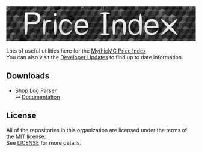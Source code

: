 <a href="https://xnserver.xyz">
  <img src="https://github.com/Price-Index/.github/blob/main/assets/banner.png" alt="drawing" style="max-width: 100%; height: auto;">
</a>

Lots of useful utilities here for the [MythicMC Price Index](https://xnserver.xyz) \
You can also visit the [Developer Updates](https://github.com/Price-Index/.github/blob/main/profile/UPDATES.md) to find up to date information.

## Downloads
- [Shop Log Parser](https://github.com/Price-Index/Shop-Log-Parser/releases) \
  ↳ [Documentation](https://github.com/Price-Index/Shop-Log-Parser)

## License
All of the repositories in this organization are licensed under the terms of the [MIT](https://choosealicense.com/licenses/mit/) license. \
See [LICENSE](/LICENSE) for more details.
